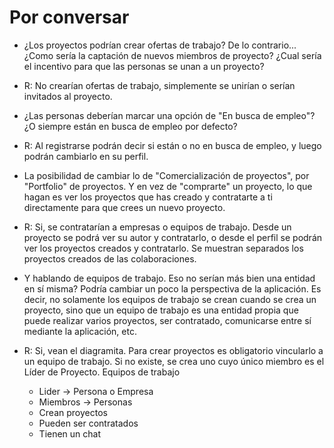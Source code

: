 # Por conversar

- ¿Los proyectos podrían crear ofertas de trabajo? De lo contrario... ¿Como sería la captación de nuevos miembros de proyecto? ¿Cual sería el incentivo para que las personas se unan a un proyecto?
- R: No crearían ofertas de trabajo, simplemente se unirían o serían invitados al proyecto.

- ¿Las personas deberían marcar una opción de "En busca de empleo"? ¿O siempre están en busca de empleo por defecto?
- R: Al registrarse podrán decir si están o no en busca de empleo, y luego podrán cambiarlo en su perfil.

- La posibilidad de cambiar lo de "Comercialización de proyectos", por "Portfolio" de proyectos. Y en vez de "comprarte" un proyecto, lo que hagan es ver los proyectos que has creado y contratarte a ti directamente para que crees un nuevo proyecto.
- R: Si, se contratarían a empresas o equipos de trabajo. Desde un proyecto se podrá ver su autor y contratarlo, o desde el perfil se podrán ver los proyectos creados y contratarlo. Se muestran separados los proyectos creados de las colaboraciones.

- Y hablando de equipos de trabajo. Eso no serían más bien una entidad en sí misma? Podría cambiar un poco la perspectiva de la aplicación. Es decir, no solamente los equipos de trabajo se crean cuando se crea un proyecto, sino que un equipo de trabajo es una entidad propia que puede realizar varios proyectos, ser contratado, comunicarse entre sí mediante la aplicación, etc.
- R: Si, vean el diagramita. Para crear proyectos es obligatorio vincularlo a un equipo de trabajo. Si no existe, se crea uno cuyo único miembro es el Líder de Proyecto.
  Equipos de trabajo
  - Lider -> Persona o Empresa
  - Miembros -> Personas
  - Crean proyectos
  - Pueden ser contratados
  - Tienen un chat